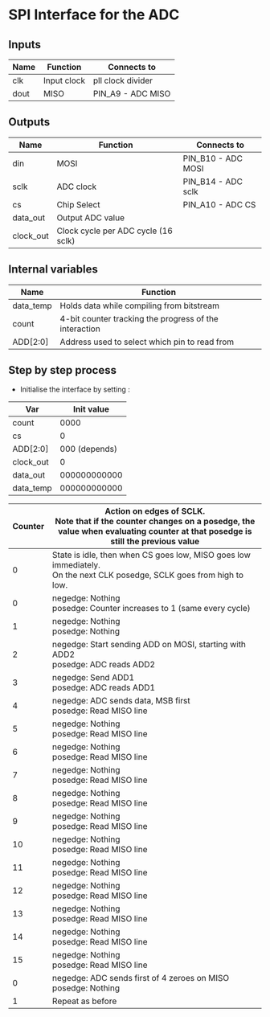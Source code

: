 # SPI Interface for the ADC
## Inputs

| Name | Function    | Connects to       |
| ---- | ----------- | ----------------- |
| clk  | Input clock | pll clock divider |
| dout | MISO        | PIN_A9 - ADC MISO |
## Outputs

| Name      | Function                            | Connects to        |
| --------- | ----------------------------------- | ------------------ |
| din       | MOSI                                | PIN_B10 - ADC MOSI |
| sclk      | ADC clock                           | PIN_B14 - ADC sclk |
| cs        | Chip Select                         | PIN_A10 - ADC CS   |
| data_out  | Output ADC value                    |                    |
| clock_out | Clock cycle per ADC cycle (16 sclk) |                    |
## Internal variables

| Name      | Function                                               |
| --------- | ------------------------------------------------------ |
| data_temp | Holds data while compiling from bitstream              |
| count     | 4-bit counter tracking the progress of the interaction |
| ADD[2:0]  | Address used to select which pin to read from          |

## Step by step process

- Initialise the interface by setting :

| Var       | Init value    |
| --------- | ------------- |
| count     | 0000          |
| cs        | 0             |
| ADD[2:0]  | 000 (depends) |
| clock_out | 0             |
| data_out  | 000000000000  |
| data_temp | 000000000000  |

| Counter | Action on edges of SCLK.<br>Note that if the counter changes on a posedge, the value when evaluating counter at that posedge is still the previous value |
| ------- | -------------------------------------------------------------------------------------------------------------------------------------------------------- |
| 0       | State is idle, then when CS goes low, MISO goes low immediately.<br>On the next CLK posedge, SCLK goes from high to low.                                 |
| 0       | negedge: Nothing<br>posedge: Counter increases to 1 (same every cycle)                                                                                   |
| 1       | negedge: Nothing<br>posedge: Nothing                                                                                                                     |
| 2       | negedge: Start sending ADD on MOSI, starting with ADD2<br>posedge: ADC reads ADD2                                                                        |
| 3       | negedge: Send ADD1<br>posedge: ADC reads ADD1                                                                                                            |
| 4       | negedge: ADC sends data, MSB first<br>posedge: Read MISO line                                                                                            |
| 5       | negedge: Nothing<br>posedge: Read MISO line                                                                                                              |
| 6       | negedge: Nothing<br>posedge: Read MISO line                                                                                                              |
| 7       | negedge: Nothing<br>posedge: Read MISO line                                                                                                              |
| 8       | negedge: Nothing<br>posedge: Read MISO line                                                                                                              |
| 9       | negedge: Nothing<br>posedge: Read MISO line                                                                                                              |
| 10      | negedge: Nothing<br>posedge: Read MISO line                                                                                                              |
| 11      | negedge: Nothing<br>posedge: Read MISO line                                                                                                              |
| 12      | negedge: Nothing<br>posedge: Read MISO line                                                                                                              |
| 13      | negedge: Nothing<br>posedge: Read MISO line                                                                                                              |
| 14      | negedge: Nothing<br>posedge: Read MISO line                                                                                                              |
| 15      | negedge: Nothing<br>posedge: Read MISO line                                                                                                              |
| 0       | negedge: ADC sends first of 4 zeroes on MISO<br>posedge: Nothing                                                                                         |
| 1       | Repeat as before                                                                                                                                         |
